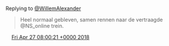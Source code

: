 Replying to [@WiIIemAlexander](https://twitter.com/WiIIemAlexander/status/989467677235310592)

> Heel normaal gebleven, samen rennen naar de vertraagde @NS\_online trein\.

<img src="../../media/tweet.ico" width="12" /> [Fri Apr 27 08:00:21 +0000 2018](https://twitter.com/DromerDenker/status/989776247788990464)